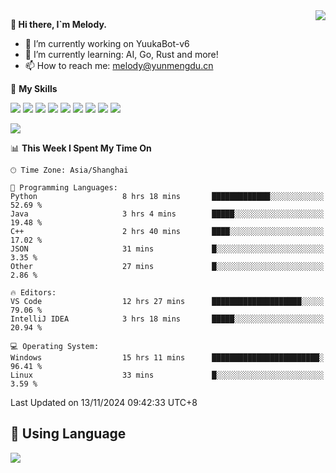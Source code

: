 <a href="#">
  <img align="right" src="https://github-readme-stats.vercel.app/api?username=melodyyuuka&count_private=true&show_icons=true" />
</a>

**👋 Hi there, I`m Melody.**

- 🔭 I’m currently working on YuukaBot-v6
- 🌱 I’m currently learning: AI, Go, Rust and more!
- 📫 How to reach me: melody@yunmengdu.cn

🌟 **My Skills** 

![](https://img.shields.io/badge/-Python-3e74a2?style=flat-square&logo=Python&logoColor=fff)
![](https://img.shields.io/badge/-Java-007396?style=flat-square&logo=OpenJDK&logoColor=fff)
![](https://img.shields.io/badge/-Node.js-339933?style=flat-square&logo=Node.js&logoColor=fff)
![](https://img.shields.io/badge/-Git-f05032?style=flat-square&logo=git&logoColor=fff)
![](https://img.shields.io/badge/-PostgreSQL-4169e1?style=flat-square&logo=PostgreSQL&logoColor=fff)
![](https://img.shields.io/badge/-Rust-000000?style=flat-square&logo=rust&logoColor=fff)
![](https://img.shields.io/badge/-VSCode-007acc?style=flat-square&logo=Visual-Studio-Code&logoColor=fff)
![](https://img.shields.io/badge/-FastAPI-009688?style=flat-square&logo=FastAPI&logoColor=fff)
![](https://img.shields.io/badge/-Linux-000000?style=flat-square&logo=Linux&logoColor=fff)


![](https://wakatime.com/badge/user/fa6dc0e2-47c5-4d2d-ae45-69fec6f2122c.svg)

<!--START_SECTION:waka-->
📊 **This Week I Spent My Time On** 

```text
🕑︎ Time Zone: Asia/Shanghai

💬 Programming Languages: 
Python                   8 hrs 18 mins       █████████████░░░░░░░░░░░░   52.69 % 
Java                     3 hrs 4 mins        █████░░░░░░░░░░░░░░░░░░░░   19.48 % 
C++                      2 hrs 40 mins       ████░░░░░░░░░░░░░░░░░░░░░   17.02 % 
JSON                     31 mins             █░░░░░░░░░░░░░░░░░░░░░░░░    3.35 % 
Other                    27 mins             █░░░░░░░░░░░░░░░░░░░░░░░░    2.86 % 

🔥 Editors: 
VS Code                  12 hrs 27 mins      ████████████████████░░░░░   79.06 % 
IntelliJ IDEA            3 hrs 18 mins       █████░░░░░░░░░░░░░░░░░░░░   20.94 % 

💻 Operating System: 
Windows                  15 hrs 11 mins      ████████████████████████░   96.41 % 
Linux                    33 mins             █░░░░░░░░░░░░░░░░░░░░░░░░    3.59 % 
```


 Last Updated on 13/11/2024 09:42:33 UTC+8
<!--END_SECTION:waka-->

## 🥰 **Using Language**

![](https://github-readme-stats.vercel.app/api/wakatime?username=MelodyYuyuko&layout=compact&hide_border=true)
